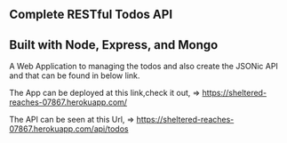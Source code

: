 ## Complete RESTful Todos API<br>
## Built with Node, Express, and Mongo<br>

A Web Application to managing the todos and also create the JSONic API and that can be found in below link.<br>

The App can be deployed at this link,check it out, => https://sheltered-reaches-07867.herokuapp.com/  <br>

The API can be seen at this Url, => https://sheltered-reaches-07867.herokuapp.com/api/todos  



